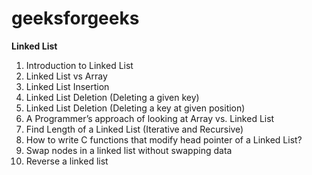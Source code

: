 # geeksforgeeks

**Linked List**
1. Introduction to Linked List
2. Linked List vs Array
3. Linked List Insertion
4. Linked List Deletion (Deleting a given key)
5. Linked List Deletion (Deleting a key at given position)
6. A Programmer’s approach of looking at Array vs. Linked List
7. Find Length of a Linked List (Iterative and Recursive)
8. How to write C functions that modify head pointer of a Linked List?
9. Swap nodes in a linked list without swapping data
10. Reverse a linked list
